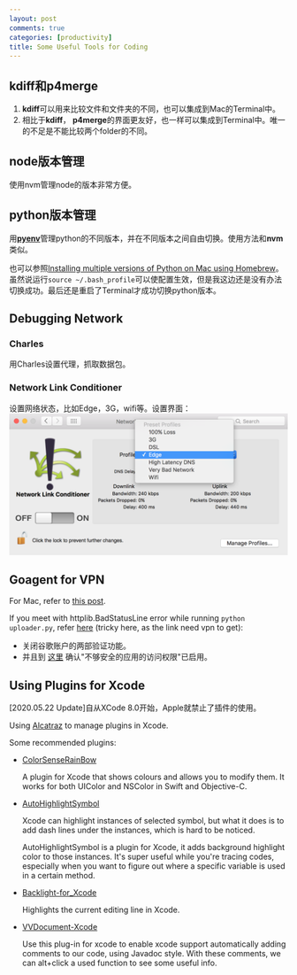 ```yaml
---
layout: post
comments: true
categories: [productivity]
title: Some Useful Tools for Coding
---
```


<!-- more -->

## kdiff和p4merge

1. **kdiff**可以用来比较文件和文件夹的不同，也可以集成到Mac的Terminal中。
2. 相比于**kdiff**， **p4merge**的界面更友好，也一样可以集成到Terminal中。唯一的不足是不能比较两个folder的不同。

## node版本管理
使用nvm管理node的版本非常方便。

## python版本管理
用[**pyenv**](https://github.com/pyenv/pyenv)管理python的不同版本，并在不同版本之间自由切换。使用方法和**nvm**类似。

也可以参照[Installing multiple versions of Python on Mac using Homebrew](https://www.chrisjmendez.com/2017/08/03/installing-multiple-versions-of-python-on-your-mac-using-homebrew/)。虽然说运行`source ~/.bash_profile`可以使配置生效，但是我这边还是没有办法切换成功。最后还是重启了Terminal才成功切换python版本。

## Debugging Network

### Charles
用Charles设置代理，抓取数据包。

### Network Link Conditioner
设置网络状态，比如Edge，3G，wifi等。设置界面：
![network_link_conditioner.png](/images/network_link_conditioner.png)

## Goagent for VPN

For Mac, refer to [this post](http://blog.csdn.net/yanzi1225627/article/details/42886391).

If you meet with httplib.BadStatusLine error while running `python uploader.py`, refer [here](https://code.google.com/p/goagent/issues/detail?can=2&start=0&num=100&q=&colspec=ID%20Opened%20Reporter%20Modified%20Summary%20Stars&groupby=&sort=&id=18501) (tricky here, as the link need vpn to get):

* 关闭谷歌账户的两部验证功能。
* 并且到 [这里](https://www.google.com/settings/security/lesssecureapps) 确认"不够安全的应用的访问权限"已启用。

## Using Plugins for Xcode

[2020.05.22 Update]自从XCode 8.0开始，Apple就禁止了插件的使用。

Using [Alcatraz](http://alcatraz.io/) to manage plugins in Xcode.

Some recommended plugins:

* [ColorSenseRainBow](https://github.com/NorthernRealities/ColorSenseRainbow)
    
    A plugin for Xcode that shows colours and allows you to modify them. It works for both UIColor and NSColor in Swift and Objective-C.

* [AutoHighlightSymbol](https://github.com/chiahsien/AutoHighlightSymbol)

    Xcode can highlight instances of selected symbol, but what it does is to add dash lines under the instances, which is hard to be noticed.

    AutoHighlightSymbol is a plugin for Xcode, it adds background highlight color to those instances. It's super useful while you're tracing codes, especially when you want to figure out where a specific variable is used in a certain method.

* [Backlight-for_Xcode](https://github.com/limejelly/Backlight-for-XCode)

    Highlights the current editing line in Xcode.

* [VVDocument-Xcode](https://github.com/onevcat/VVDocumenter-Xcode)

    Use this plug-in for xcode to enable xcode support automatically adding comments to our code, using Javadoc style.
With these comments, we can alt+click a used function to see some useful info.
